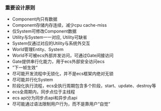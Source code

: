 ### 重要设计原则
* Component内只有数据
* Component存储内存连续，减少cpu cache-miss
* 仅System可修改Component数据
* Utility与System一一对应, Utility可缺省
* System仅通过对应的Utility与系统外交互
* World管理Entity、System
* World不可被ecs外部并发访问，可通过Gate间接访问
* Gate提供串行化能力，用于ecs外部安全访问ecs
* ”下一帧生效“
* 尽可能开发流程中无锁化，并不是ecs框架内绝对无锁
* 尽可能并行化System
* 阶段化执行流程，ecs全执行周期包含多个阶段，start、update、destroy等
* ecs全周期内，同步点位于主线程
* ecs api分为同步点api和异步点api
* 尽可能通过语法限制用户行为，而不是靠用户“自觉“
